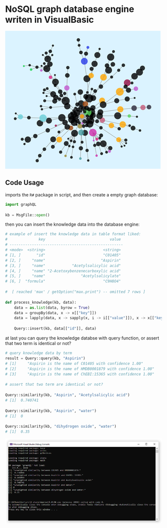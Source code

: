 # NoSQL graph database engine writen in VisualBasic

![](src/tumblr_inline_mqvdlydGCp1qz4rgp.png)

## Code Usage

imports the ``R#`` package in script, and then create a empty graph database:

```py
import graphQL

kb = MsgFile::open()
```

then you can insert the knowledge data into the database engine:

```py
# example of insert the knowledge data in table format liked:
#              key                             value
# ---------------------------------------------------
# <mode>  <string>                          <string>
# [1, ]       "id"                          "C01405"
# [2, ]     "name"                         "Aspirin"
# [3, ]     "name"            "Acetylsalicylic acid"
# [4, ]     "name" "2-Acetoxybenzenecarboxylic acid"
# [5, ]     "name"                "Acetylsalicylate"
# [6, ]  "formula"                          "C9H8O4"

#  [ reached 'max' / getOption("max.print") -- omitted 7 rows ]

def process_knowledge(kb, data):
    data = as.list(data, byrow = True)
    data = groupBy(data, x -> x[["key"]])
    data = lapply(data, x -> sapply(x, i -> i[["value"]]), x -> x[["key"]])
        
    Query::insert(kb, data[["id"]], data)
```

at last you can query the knowledge databse with query function, or assert that two term is identical or not?

```py
# query knowledge data by term
result = Query::query(kb, "Aspirin")
# [1]     "Aspirin is the name of C01405 with confidence 1.00"
# [2]     "Aspirin is the name of HMDB0001879 with confidence 1.00"
# [3]     "Aspirin is the name of ChEBI:15365 with confidence 1.00"

# assert that two term are identical or not?

Query::similarity(kb, "Aspirin", "Acetylsalicylic acid")
# [1]  0.740741

Query::similarity(kb, "Aspirin", "water")
# [1]  0

Query::similarity(kb, "dihydrogen oxide", "water")
# [1]  0.35
```

![](src/Capture.PNG)